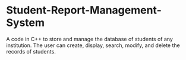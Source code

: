 # Student-Report-Management-System
A code in C++ to store and manage the database of students of any institution.
The user can create, display, search, modify, and delete the records of students.
